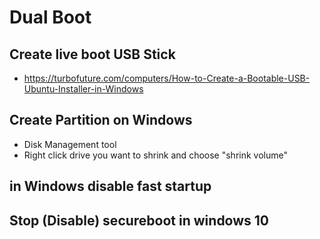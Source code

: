 # Dual Boot

## Create live boot USB Stick
* https://turbofuture.com/computers/How-to-Create-a-Bootable-USB-Ubuntu-Installer-in-Windows


## Create Partition on Windows
* Disk Management tool
* Right click drive you want to shrink and choose "shrink volume"

## in Windows disable fast startup

## Stop (Disable) secureboot in windows 10
